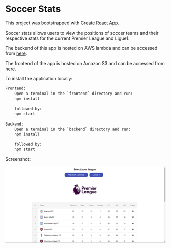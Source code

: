 # Soccer Stats

This project was bootstrapped with [Create React App](https://github.com/facebook/create-react-app).

Soccer stats allows users to view the positions of soccer teams and their respective stats for the current Premier League and Ligue1.


The backend of this app is hosted on AWS lambda and can be accessed from [here](https://awhouj8reh.execute-api.ca-central-1.amazonaws.com/).

The frontend of the app is hosted on Amazon S3 and can be accessed from [here](http://soccer-stats-frontend.s3-website.ca-central-1.amazonaws.com/).


To install the application locally:

    Frontend:
        Open a terminal in the `frontend` directory and run: 
        npm install

        followed by:
        npm start

    Backend:
        Open a terminal in the `backend` directory and run:
        npm install

        followed by:
        npm start

Screenshot:

![screenshot](soccer-stats-capture.PNG)


